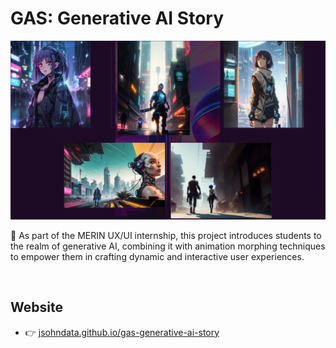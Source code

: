 # GAS: Generative AI Story
[![screen shot](./public/meta/readme.webp)](https://jsohndata.github.io/who-what-where-quiz-app/)

🚀 As part of the MERIN UX/UI internship, this project introduces students to the realm of generative AI, combining it with animation morphing techniques to empower them in crafting dynamic and interactive user experiences.

<br>

## Website
* 👉 [jsohndata.github.io/gas-generative-ai-story](https://jsohndata.github.io/gas-generative-ai-story/)